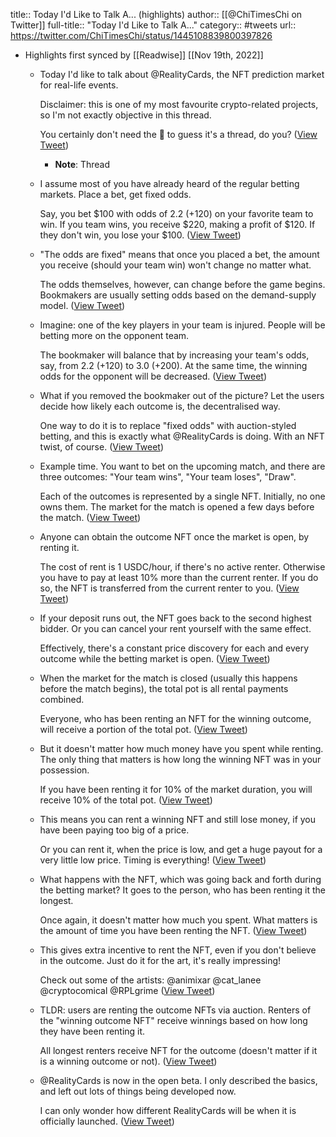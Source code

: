 title:: Today I'd Like to Talk A... (highlights)
author:: [[@ChiTimesChi on Twitter]]
full-title:: "Today I'd Like to Talk A..."
category:: #tweets
url:: https://twitter.com/ChiTimesChi/status/1445108839800397826

- Highlights first synced by [[Readwise]] [[Nov 19th, 2022]]
	- Today I'd like to talk about @RealityCards, the NFT prediction market for real-life events.
	  
	  Disclaimer: this is one of my most favourite crypto-related projects, so I'm not exactly objective in this thread. 
	  
	  You certainly don't need the 🧵 to guess it's a thread, do you? ([View Tweet](https://twitter.com/ChiTimesChi/status/1445108839800397826))
		- **Note**: Thread
	- I assume most of you have already heard of the regular betting markets. Place a bet, get fixed odds. 
	  
	  Say, you bet $100 with odds of 2.2 (+120) on your favorite team to win. If you team wins, you receive $220, making a profit of $120. If they don't win, you lose your $100. ([View Tweet](https://twitter.com/ChiTimesChi/status/1445108841083904001))
	- "The odds are fixed" means that once you placed a bet, the amount you receive (should your team win) won't change no matter what.
	  
	  The odds themselves, however, can change before the game begins. Bookmakers are usually setting odds based on the demand-supply model. ([View Tweet](https://twitter.com/ChiTimesChi/status/1445108842174431242))
	- Imagine: one of the key players in your team is injured. People will be betting more on the opponent team. 
	  
	  The bookmaker will balance that by increasing your team's odds, say, from 2.2 (+120) to 3.0 (+200). At the same time, the winning odds for the opponent will be decreased. ([View Tweet](https://twitter.com/ChiTimesChi/status/1445108843483066375))
	- What if you removed the bookmaker out of the picture? Let the users decide how likely each outcome is, the decentralised way. 
	  
	  One way to do it is to replace "fixed odds" with auction-styled betting, and this is exactly what @RealityCards is doing. With an NFT twist, of course. ([View Tweet](https://twitter.com/ChiTimesChi/status/1445108844640624642))
	- Example time. You want to bet on the upcoming match, and there are three outcomes: "Your team wins", "Your team loses", "Draw".
	  
	  Each of the outcomes is represented by a single NFT. Initially, no one owns them. The market for the match is opened a few days before the match. ([View Tweet](https://twitter.com/ChiTimesChi/status/1445108845785673743))
	- Anyone can obtain the outcome NFT once the market is open, by renting it. 
	  
	  The cost of rent is 1 USDC/hour, if there's no active renter. Otherwise you have to pay at least 10% more than the current renter. If you do so, the NFT is transferred from the current renter to you. ([View Tweet](https://twitter.com/ChiTimesChi/status/1445108846930788358))
	- If your deposit runs out, the NFT goes back to the second highest bidder. Or you can cancel your rent yourself with the same effect.
	  
	  Effectively, there's a constant price discovery for each and every outcome while the betting market is open. ([View Tweet](https://twitter.com/ChiTimesChi/status/1445108848205828100))
	- When the market for the match is closed (usually this happens before the match begins), the total pot is all rental payments combined.
	  
	  Everyone, who has been renting an NFT for the winning outcome, will receive a portion of the total pot. ([View Tweet](https://twitter.com/ChiTimesChi/status/1445108849468313604))
	- But it doesn't matter how much money have you spent while renting. The only thing that matters is how long the winning NFT was in your possession. 
	  
	  If you have been renting it for 10% of the market duration, you will receive 10% of the total pot. ([View Tweet](https://twitter.com/ChiTimesChi/status/1445108850596593670))
	- This means you can rent a winning NFT and still lose money, if you have been paying too big of a price. 
	  
	  Or you can rent it, when the price is low, and get a huge payout for a very little low price. Timing is everything! ([View Tweet](https://twitter.com/ChiTimesChi/status/1445108851825541120))
	- What happens with the NFT, which was going back and forth during the betting market? It goes to the person, who has been renting it the longest. 
	  
	  Once again, it doesn't matter how much you spent. What matters is the amount of time you have been renting the NFT. ([View Tweet](https://twitter.com/ChiTimesChi/status/1445108852895064072))
	- This gives extra incentive to rent the NFT, even if you don't believe in the outcome. Just do it for the art, it's really impressing!
	  
	  Check out some of the artists:
	  @animixar 
	  @cat_lanee 
	  @cryptocomical 
	  @RPLgrime ([View Tweet](https://twitter.com/ChiTimesChi/status/1445108854119825409))
	- TLDR: users are renting the outcome NFTs via auction. Renters of the "winning outcome NFT" receive winnings based on how long they have been renting it. 
	  
	  All longest renters receive NFT for the outcome (doesn't matter if it is a winning outcome or not). ([View Tweet](https://twitter.com/ChiTimesChi/status/1445108855285813250))
	- @RealityCards is now in the open beta. I only described the basics, and left out lots of things being developed now. 
	  
	  I can only wonder how different RealityCards will be when it is officially launched. ([View Tweet](https://twitter.com/ChiTimesChi/status/1445108856506372099))